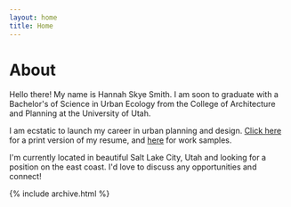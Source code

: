 ```yaml
---
layout: home
title: Home
---
```


# About

Hello there! My name is Hannah Skye Smith. I am soon to graduate with a Bachelor's of Science in Urban Ecology from the College of Architecture and Planning at the University of Utah. 

I am ecstatic to launch my career in urban planning and design. [Click here](assets/files/cv.pdf) for a print version of my resume, and [here](work_sample) for work samples.

I'm currently located in beautiful Salt Lake City, Utah and looking for a position on the east coast. I'd love to discuss any opportunities and connect!



{% include archive.html %}
